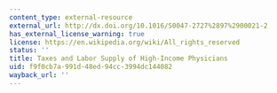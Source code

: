 ```yaml
---
content_type: external-resource
external_url: http://dx.doi.org/10.1016/S0047-2727%2897%2900021-2
has_external_license_warning: true
license: https://en.wikipedia.org/wiki/All_rights_reserved
status: ''
title: Taxes and Labor Supply of High-Income Physicians
uid: f9f0cb7a-991d-48ed-94cc-3994dc144082
wayback_url: ''
---
```

